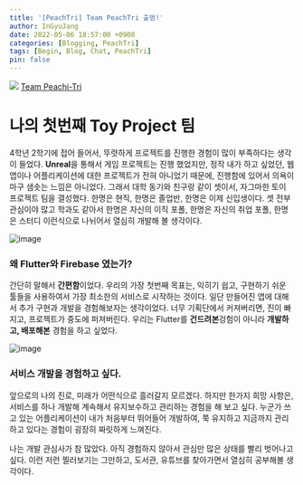 ```yaml
---
title: '[PeachTri] Team PeachTri 출범!'
author: InGyuJang
date: 2022-05-06 18:57:00 +0900
categories: [Blogging, PeachTri]
tags: [Begin, Blog, Chat, PeachTri]
pin: false
---
```


![](https://velog.velcdn.com/images/redforest/post/79add184-c6d2-4425-843a-6906d192544e/image.png)
[Team Peachi-Tri](https://potent-evening-bdf.notion.site/Dashboard-a5977105c60d4744a5b58b4e9487f43d)
# 나의 첫번째 Toy Project 팀
4학년 2학기에 접어 들어서, 뚜렷하게 프로젝트를 진행한 경험이 많이 부족하다는 생각이 들었다. **Unreal**을 통해서 게임 프로젝트는 진행 했었지만, 정작 내가 하고 싶었던, 웹앱이나 어플리케이션에 대한 프로젝트가 전혀 아니었기 때문에, 진행함에 있어서 의욕이 마구 샘솟는 느낌은 아니었다. 그래서 대학 동기와 친구랑 같이 셋이서, 자그마한 토이 프로젝트 팀을 결성했다. 한명은 현직, 한명은 졸업반, 한명은 이제 신입생이다. 셋 전부 관심이야 많고 학과도 같아서 한명은 자신의 이직 포폴, 한명은 자신의 취업 포폴, 한명은 스터디 이런식으로 나뉘어서 열심히 개발해 볼 생각이다.

![image](https://user-images.githubusercontent.com/74250270/167131497-3899a672-edeb-4579-b0eb-49be4f740dff.png)
### 왜 Flutter와 Firebase 였는가?
간단히 말해서 **간편함**이었다. 우리의 가장 첫번째 목표는, 익히기 쉽고, 구현하기 쉬운 툴들을 사용하여서 가장 최소한의 서비스로 시작하는 것이다. 일단 만들어진 앱에 대해서 추가 구현과 개발을 경험해보자는 생각이었다. 너무 기획단에서 커져버리면, 진이 빠지고, 프로젝트가 중도에 퍼져버린다. 우리는 Flutter를 **건드려본**겅험이 아니라 **개발하고, 배포해본** 경험을 하고 싶었다. 

![image](https://user-images.githubusercontent.com/74250270/167131594-52f96669-3b56-4655-bf45-d1ce87a6aeef.png)
### 서비스 개발을 경험하고 싶다.
앞으로의 나의 진로, 미래가 어떤식으로 흘러갈지 모르겠다. 하지만 한가지 희망 사항은, 서비스를 하나 개발해 계속해서 유지보수하고 관리하는 경험을 해 보고 싶다. 누군가 쓰고 있는 어플리케이션이 내가 처음부터 뛰어들어 개발하여, 쭉 유지하고 지금까지 관리하고 있다는 경험이 굉장히 짜릿하게 느껴진다.

나는 개발 관심사가 참 많았다. 아직 경험하지 않아서 관심만 많은 상태를 빨리 벗어나고 싶다. 이런 저런 찔러보기는 그만하고, 도서관, 유튜브를 찾아가면서 열심히 공부해볼 생각이다.

